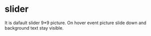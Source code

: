 # slider
It is dafault slider 9*9 picture. On hover event picture slide down and background text stay visible.
